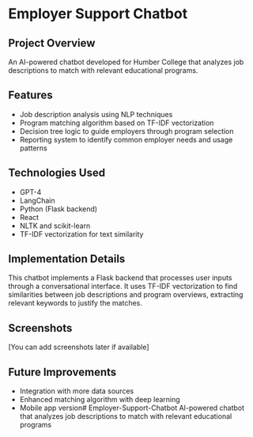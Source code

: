 # Employer Support Chatbot

## Project Overview
An AI-powered chatbot developed for Humber College that analyzes job descriptions to match with relevant educational programs.

## Features
- Job description analysis using NLP techniques
- Program matching algorithm based on TF-IDF vectorization
- Decision tree logic to guide employers through program selection
- Reporting system to identify common employer needs and usage patterns

## Technologies Used
- GPT-4
- LangChain
- Python (Flask backend)
- React
- NLTK and scikit-learn
- TF-IDF vectorization for text similarity

## Implementation Details
This chatbot implements a Flask backend that processes user inputs through a conversational interface. It uses TF-IDF vectorization to find similarities between job descriptions and program overviews, extracting relevant keywords to justify the matches.

## Screenshots
[You can add screenshots later if available]

## Future Improvements
- Integration with more data sources
- Enhanced matching algorithm with deep learning
- Mobile app version# Employer-Support-Chatbot
AI-powered chatbot that analyzes job descriptions to match with relevant educational programs
